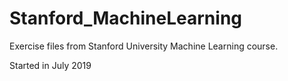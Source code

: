# Stanford_MachineLearning
 Exercise files from Stanford University Machine Learning course.
 
 Started in July 2019

